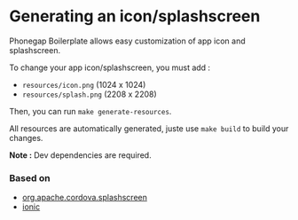 # Generating an icon/splashscreen

Phonegap Boilerplate allows easy customization of app icon and splashscreen.

To change your app icon/splashscreen, you must add :
- `resources/icon.png` (1024 x 1024)
- `resources/splash.png` (2208 x 2208)

Then, you can run `make generate-resources`.

All resources are automatically generated, juste use `make build` to build your changes.

__Note :__ Dev dependencies are required.

### Based on

- [org.apache.cordova.splashscreen](https://github.com/apache/cordova-plugin-splashscreen)
- [ionic](https://github.com/driftyco/ionic)
